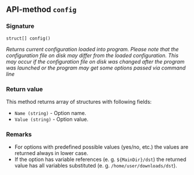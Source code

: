 ## API-method `config`

### Signature
`struct[] config()` 

_Returns current configuration loaded into program. Please note that the configuration file on disk may differ from the loaded configuration. This may occur if the configuration file on disk was changed after the program was launched or the program may get some options passed via command line_

### Return value
This method returns array of structures with following fields:

- `Name (string)` - Option name.
- `Value (string)` - Option value.

### Remarks
- For options with predefined possible values (yes/no, etc.) the values are returned always in lower case.
- If the option has variable references (e. g. `${MainDir}/dst`) the returned value has all variables substituted (e. g. `/home/user/downloads/dst`).
